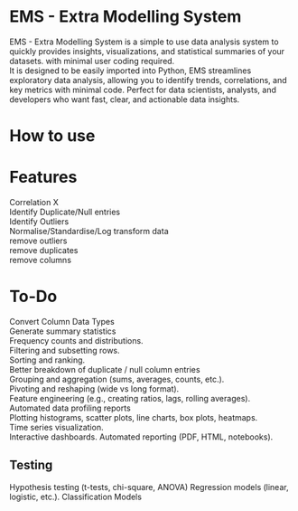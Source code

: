 # EMS - Extra Modelling System
EMS - Extra Modelling System is a simple to use data analysis system to quickly provides insights, visualizations, and statistical summaries of your datasets. with minimal user coding required. <br>
It is designed to be easily imported into Python, EMS streamlines exploratory data analysis, allowing you to identify trends, correlations, and key metrics with minimal code. Perfect for data scientists, analysts, and developers who want fast, clear, and actionable data insights.
# How to use

# Features
Correlation X <br>
Identify Duplicate/Null entries<br>
Identify Outliers<br>
Normalise/Standardise/Log transform data<br>
remove outliers<br>
remove duplicates<br>
remove columns<br>
# To-Do
Convert Column Data Types<br>
Generate summary statistics<br>
Frequency counts and distributions.<br>
Filtering and subsetting rows.<br>
Sorting and ranking.<br>
Better breakdown of duplicate / null column entries <br>
Grouping and aggregation (sums, averages, counts, etc.).<br>
Pivoting and reshaping (wide vs long format).<br>
Feature engineering (e.g., creating ratios, lags, rolling averages).<br>
Automated data profiling reports<br>
Plotting histograms, scatter plots, line charts, box plots, heatmaps.<br>
Time series visualization.<br>
Interactive dashboards.
Automated reporting (PDF, HTML, notebooks).
## Testing 
Hypothesis testing (t-tests, chi-square, ANOVA)
Regression models (linear, logistic, etc.).
Classification Models
